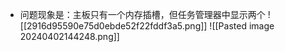 * 问题现象是：主板只有一个内存插槽，但任务管理器中显示两个
![[2916d95590e75d0ebde52f22fddf3a5.png]]
![[Pasted image 20240402144248.png]]

